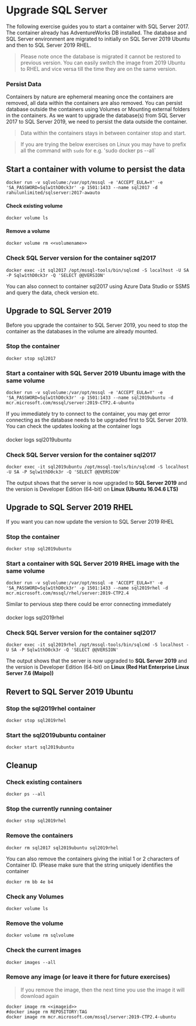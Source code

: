 # Upgrade SQL Server
The following exercise guides you to start a container with SQL Server 2017. The container already has AdventureWorks DB installed. The database and SQL Server environment are migrated to initially on SQL Server 2019 Ubuntu and then to SQL Server 2019 RHEL. 
> Please note once the database is migrated it cannot be restored to previous version. You can easily switch the image from 2019 Ubuntu to RHEL and vice versa till the time they are on the same version. 

### Persist Data
Containers by nature are ephemeral meaning once the containers are removed, all data within the containers are also removed. You can persist database outside the containers using Volumes or Mounting external folders in the containers. As we want to upgrade the database(s) from SQL Server 2017 to SQL Server 2019, we need to persist the data outside the container.
> Data within the containers stays in between container stop and start.

> If you are trying the below exercises on Linux you may have to prefix all the command with `sudo` for e.g. 'sudo docker ps --all`

## Start a container with volume to persist the data
```
docker run -v sqlvolume:/var/opt/mssql -e 'ACCEPT_EULA=Y' -e 'SA_PASSWORD=Sqlw1thD0ck3r' -p 1501:1433 --name sql2017 -d rahulunlimited/sqlserver:2017-awauto
```

#### Check existing volume
```
docker volume ls
```

#### Remove a volume
```
docker volume rm <<volumename>>
```

### Check SQL Server version for the container sql2017
```
docker exec -it sql2017 /opt/mssql-tools/bin/sqlcmd -S localhost -U SA -P Sqlw1thD0ck3r -Q 'SELECT @@VERSION'
```

You can also connect to container sql2017 using Azure Data Studio or SSMS and query the data, check version etc.

## Upgrade to SQL Server 2019
Before you upgrade the container to SQL Server 2019, you need to stop the container as the databases in the volume are already mounted.

### Stop the container
```
docker stop sql2017
```

### Start a container with SQL Server 2019 Ubuntu image with the same volume
```
docker run -v sqlvolume:/var/opt/mssql -e 'ACCEPT_EULA=Y' -e 'SA_PASSWORD=Sqlw1thD0ck3r' -p 1501:1433 --name sql2019ubuntu -d mcr.microsoft.com/mssql/server:2019-CTP2.4-ubuntu
```
If you immediately try to connect to the container, you may get error connecting as the database needs to be upgraded first to SQL Server 2019.
You can check the updates looking at the container logs
####
docker logs sql2019ubuntu
####

### Check SQL Server version for the container sql2017
```
docker exec -it sql2019ubuntu /opt/mssql-tools/bin/sqlcmd -S localhost -U SA -P Sqlw1thD0ck3r -Q 'SELECT @@VERSION'
```
The output shows that the server is now upgraded to **SQL Server 2019** and the version is Developer Edition (64-bit) on **Linux (Ubuntu 16.04.6 LTS) <X64>**

## Upgrade to SQL Server 2019 RHEL
If you want you can now update the version to SQL Server 2019 RHEL

### Stop the container
```
docker stop sql2019ubuntu
```

### Start a container with SQL Server 2019 RHEL image with the same volume
```
docker run -v sqlvolume:/var/opt/mssql -e 'ACCEPT_EULA=Y' -e 'SA_PASSWORD=Sqlw1thD0ck3r' -p 1501:1433 --name sql2019rhel -d mcr.microsoft.com/mssql/rhel/server:2019-CTP2.4
```
Similar to pervious step there could be error connecting immediately
####
docker logs sql2019rhel
####

### Check SQL Server version for the container sql2017
```
docker exec -it sql2019rhel /opt/mssql-tools/bin/sqlcmd -S localhost -U SA -P Sqlw1thD0ck3r -Q 'SELECT @@VERSION'
```
The output shows that the server is now upgraded to **SQL Server 2019** and the version is Developer Edition (64-bit) on **Linux (Red Hat Enterprise Linux Server 7.6 (Maipo))** <X64>

## Revert to SQL Server 2019 Ubuntu

### Stop the sql2019rhel container
```
docker stop sql2019rhel
```

### Start the sql2019ubuntu container
```
docker start sql2019ubuntu
```

## Cleanup

### Check existing containers
```
docker ps --all
```
### Stop the currently running container
```
docker stop sql2019rhel
```

### Remove the containers
```
docker rm sql2017 sql2019ubuntu sql2019rhel
```

You can also remove the containers giving the initial 1 or 2 characters of Container ID. (Please make sure that the string uniquely identifies the container
```
docker rm bb 4e b4
```

### Check any Volumes
```
docker volume ls
```

### Remove the volume
```
docker volume rm sqlvolume
```

### Check the current images
```
docker images --all
```

### Remove any image (or leave it there for future exercises)
> If you remove the image, then the next time you use the image it will download again
```
docker image rm <<imageid>>
#docker image rm REPOSITORY:TAG
docker image rm mcr.microsoft.com/mssql/server:2019-CTP2.4-ubuntu
```
